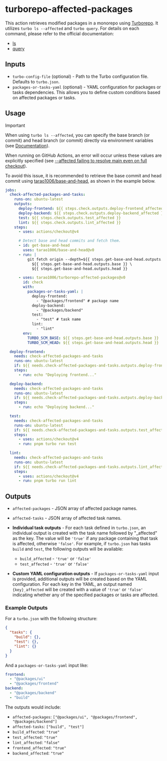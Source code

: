 # turborepo-affected-packages

This action retrieves modified packages in a monorepo using [Turborepo](https://turbo.build/repo/docs). It utilizes `turbo ls --affected` and `turbo query`. For details on each command, please refer to the official documentation:

- [ls](https://turbo.build/repo/docs/reference/ls)
- [query](https://turbo.build/repo/docs/reference/query)

## Inputs

- `turbo-config-file` (optional) - Path to the Turbo configuration file. Defaults to `turbo.json`.
- `packages-or-tasks-yaml` (optional) - YAML configuration for packages or tasks dependencies. This allows you to define custom conditions based on affected packages or tasks.

## Usage

> [!IMPORTANT]  
> When using `turbo ls --affected`, you can specify the base branch (or commit) and head branch (or commit) directly via environment variables (see [Documentation](https://turbo.build/repo/docs/reference/ls#--affected)).
>
> When running on GitHub Actions, an error will occur unless these values are explicitly specified (see [--affected failing to resolve main even on full checkout](https://github.com/vercel/turborepo/issues/9320)).
>
> To avoid this issue, it is recommended to retrieve the base commit and head commit using [tarao1006/base-and-head](https://github.com/tarao1006/base-and-head), as shown in the example below.

```yaml
jobs:
  check-affected-packages-and-tasks:
    runs-on: ubuntu-latest
    outputs:
      deploy-frontend: ${{ steps.check.outputs.deploy-frontend_affected }}
      deploy-backend: ${{ steps.check.outputs.deploy-backend_affected }}
      test: ${{ steps.check.outputs.test_affected }}
      lint: ${{ steps.check.outputs.lint_affected }}
    steps:
      - uses: actions/checkout@v4

      # Detect base and head commits and fetch them.
      - id: get-base-and-head
        uses: tarao1006/base-and-head@v0
      - run: |
          git fetch origin --depth=${{ steps.get-base-and-head.outputs.depth }} \
            ${{ steps.get-base-and-head.outputs.base }} \
            ${{ steps.get-base-and-head.outputs.head }}

      - uses: tarao1006/turborepo-affected-packages@v0
        id: check
        with:
          packages-or-tasks-yaml: |
            deploy-frontend:
              - "@packages/frontend" # package name
            deploy-backend:
              - "@packages/backend"
            test:
              - "test" # task name
            lint:
              - "lint"
        env:
          TURBO_SCM_BASE: ${{ steps.get-base-and-head.outputs.base }}
          TURBO_SCM_HEAD: ${{ steps.get-base-and-head.outputs.head }}

  deploy-frontend:
    needs: check-affected-packages-and-tasks
    runs-on: ubuntu-latest
    if: ${{ needs.check-affected-packages-and-tasks.outputs.deploy-frontend_affected == 'true' }}
    steps:
      - run: echo "Deploying frontend..."

  deploy-backend:
    needs: check-affected-packages-and-tasks
    runs-on: ubuntu-latest
    if: ${{ needs.check-affected-packages-and-tasks.outputs.deploy-backend_affected == 'true' }}
    steps:
      - run: echo "Deploying backend..."

  test:
    needs: check-affected-packages-and-tasks
    runs-on: ubuntu-latest
    if: ${{ needs.check-affected-packages-and-tasks.outputs.test_affected == 'true' }}
    steps:
      - uses: actions/checkout@v4
      - run: pnpm turbo run test

  lint:
    needs: check-affected-packages-and-tasks
    runs-on: ubuntu-latest
    if: ${{ needs.check-affected-packages-and-tasks.outputs.lint_affected == 'true' }}
    steps:
      - uses: actions/checkout@v4
      - run: pnpm turbo run lint
```

## Outputs

- `affected-packages` - JSON array of affected package names.

- `affected-tasks` - JSON array of affected task names.

- **Individual task outputs** - For each task defined in `turbo.json`, an individual output is created with the task name followed by "_affected" as the key. The value will be `'true'` if any package containing that task is affected, otherwise `'false'`. For example, if `turbo.json` has tasks `build` and `test`, the following outputs will be available:
  - `build_affected` - `'true'` or `'false'`
  - `test_affected` - `'true'` or `'false'`

- **Custom YAML configuration outputs** - If `packages-or-tasks-yaml` input is provided, additional outputs will be created based on the YAML configuration. For each key in the YAML, an output named `{key}_affected` will be created with a value of `'true'` or `'false'` indicating whether any of the specified packages or tasks are affected.

### Example Outputs

For a `turbo.json` with the following structure:

```json
{
  "tasks": {
    "build": {},
    "test": {},
    "lint": {}
  }
}
```

And a `packages-or-tasks-yaml` input like:

```yaml
frontend:
  - "@packages/ui"
  - "@packages/frontend"
backend:
  - "@packages/backend"
  - "build"
```

The outputs would include:

- `affected-packages`: `["@packages/ui", "@packages/frontend", "@packages/backend"]`
- `affected-tasks`: `["build", "test"]`
- `build_affected`: `"true"`
- `test_affected`: `"true"`
- `lint_affected`: `"false"`
- `frontend_affected`: `"true"`
- `backend_affected`: `"true"`
